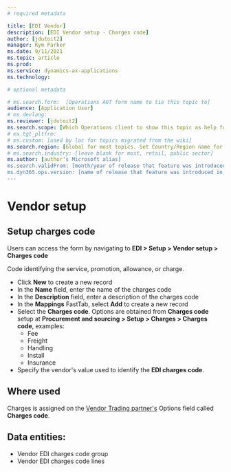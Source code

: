 ```yaml
---
# required metadata

title: [EDI Vendor]
description: [EDI Vendor setup - Charges code]
author: [jdutoit2]
manager: Kym Parker
ms.date: 9/11/2021
ms.topic: article
ms.prod: 
ms.service: dynamics-ax-applications
ms.technology: 

# optional metadata

# ms.search.form:  [Operations AOT form name to tie this topic to]
audience: [Application User]
# ms.devlang: 
ms.reviewer: [jdutoit2]
ms.search.scope: [Which Operations client to show this topic as help for, to be set by content strategist, see list here: https://microsoft.sharepoint.com/teams/DynDoc/_layouts/15/WopiFrame.aspx?sourcedoc={23419e1c-eb64-42e9-aa9b-79875b428718}&action=edit&wd=target%28Core%20Dynamics%20AX%20CP%20requirements%2Eone%7C4CC185C0%2DEFAA%2D42CD%2D94B9%2D8F2A45E7F61A%2FVersions%20list%20for%20docs%20topics%7CC14BE630%2D5151%2D49D6%2D8305%2D554B5084593C%2F%29]
# ms.tgt_pltfrm: 
# ms.custom: [used by loc for topics migrated from the wiki]
ms.search.region: [Global for most topics. Set Country/Region name for localizations]
# ms.search.industry: [leave blank for most, retail, public sector]
ms.author: [author's Microsoft alias]
ms.search.validFrom: [month/year of release that feature was introduced in, in format yyyy-mm-dd]
ms.dyn365.ops.version: [name of release that feature was introduced in, see list here: https://microsoft.sharepoint.com/teams/DynDoc/_layouts/15/WopiFrame.aspx?sourcedoc={23419e1c-eb64-42e9-aa9b-79875b428718}&action=edit&wd=target%28Core%20Dynamics%20AX%20CP%20requirements%2Eone%7C4CC185C0%2DEFAA%2D42CD%2D94B9%2D8F2A45E7F61A%2FVersions%20list%20for%20docs%20topics%7CC14BE630%2D5151%2D49D6%2D8305%2D554B5084593C%2F%29]
---
```


# Vendor setup
## Setup charges code

Users can access the form by navigating to **EDI > Setup > Vendor setup > Charges code**

Code identifying the service, promotion, allowance, or charge. <br>

- Click **New** to create a new record
-	In the **Name** field, enter the name of the charges code
-	In the **Description** field, enter a description of the charges code
-	In the **Mappings** FastTab, select **Add** to create a new record
-	Select the **Charges code**. Options are obtained from **Charges code** setup at **Procurement and sourcing > Setup > Charges > Charges code**, examples: <br>
    -	Fee
    -	Freight
    -	Handling
    -	Install
    -	Insurance
-	Specify the vendor's value used to identify the **EDI charges code**.

## Where used
Charges is assigned on the [Vendor Trading partner's](../Trading%20partner.md) Options field called **Charges code**.

## Data entities:
- Vendor EDI charges code group
- Vendor EDI charges code lines
